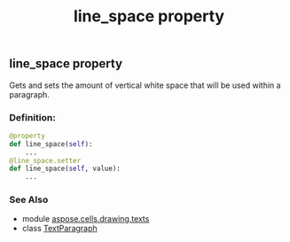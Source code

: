 ﻿---
title: line_space property
second_title: Aspose.Cells for Python via .NET API References
description: 
type: docs
weight: 160
url: /aspose.cells.drawing.texts/textparagraph/line_space/
is_root: false
---

## line_space property


Gets and sets the amount of vertical white space that will be used within a paragraph.
### Definition:
```python
@property
def line_space(self):
    ...
@line_space.setter
def line_space(self, value):
    ...
```

### See Also
* module [aspose.cells.drawing.texts](../../)
* class [TextParagraph](/cells/python-net/aspose.cells.drawing.texts/textparagraph)
